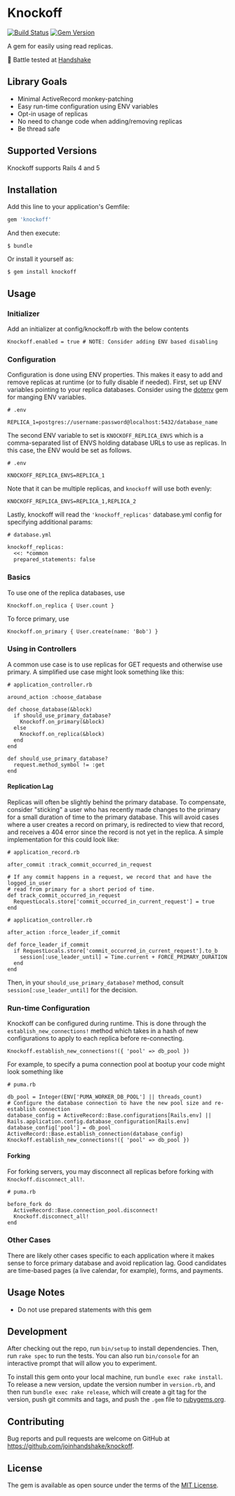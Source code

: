 # Knockoff

[![Build Status](https://travis-ci.com/github/joinhandshake/knockoff.svg?branch=main)](https://travis-ci.com/github/joinhandshake/knockoff)
[![Gem Version](https://badge.fury.io/rb/knockoff.svg)](https://badge.fury.io/rb/knockoff)

A gem for easily using read replicas.

:handshake: Battle tested at [Handshake](https://joinhandshake.com/)

## Library Goals

* Minimal ActiveRecord monkey-patching
* Easy run-time configuration using ENV variables
* Opt-in usage of replicas
* No need to change code when adding/removing replicas
* Be thread safe

## Supported Versions

Knockoff supports Rails 4 and 5

## Installation

Add this line to your application's Gemfile:

```ruby
gem 'knockoff'
```

And then execute:

    $ bundle

Or install it yourself as:

    $ gem install knockoff

## Usage

### Initializer

Add an initializer at config/knockoff.rb with the below contents

```
Knockoff.enabled = true # NOTE: Consider adding ENV based disabling
```

### Configuration

Configuration is done using ENV properties. This makes it easy to add and remove replicas at runtime (or to fully disable if needed). First, set up ENV variables pointing to your replica databases. Consider using the [dotenv](https://github.com/bkeepers/dotenv) gem for manging ENV variables.

```
# .env

REPLICA_1=postgres://username:password@localhost:5432/database_name
```

The second ENV variable to set is `KNOCKOFF_REPLICA_ENVS` which is a comma-separated list of ENVS holding database URLs to use as replicas. In this case, the ENV would be set as follows.

```
# .env

KNOCKOFF_REPLICA_ENVS=REPLICA_1
```

Note that it can be multiple replicas, and `knockoff` will use both evenly:

```
KNOCKOFF_REPLICA_ENVS=REPLICA_1,REPLICA_2
```

Lastly, knockoff will read the `'knockoff_replicas'` database.yml config for specifying additional params:

```
# database.yml

knockoff_replicas:
  <<: *common
  prepared_statements: false
```

### Basics

To use one of the replica databases, use

```
Knockoff.on_replica { User.count }
```

To force primary, use

```
Knockoff.on_primary { User.create(name: 'Bob') }
```

### Using in Controllers

A common use case is to use replicas for GET requests and otherwise use primary. A simplified use case might look something like this:

```
# application_controller.rb

around_action :choose_database

def choose_database(&block)
  if should_use_primary_database?
    Knockoff.on_primary(&block)
  else
    Knockoff.on_replica(&block)
  end
end

def should_use_primary_database?
  request.method_symbol != :get
end

```

#### Replication Lag

Replicas will often be slightly behind the primary database. To compensate, consider "sticking" a user who has recently made changes to the primary for a small duration of time to the primary database. This will avoid cases where a user creates a record on primary, is redirected to view that record, and receives a 404 error since the record is not yet in the replica. A simple implementation for this could look like:

```
# application_record.rb

after_commit :track_commit_occurred_in_request

# If any commit happens in a request, we record that and have the logged_in_user
# read from primary for a short period of time.
def track_commit_occurred_in_request
  RequestLocals.store['commit_occurred_in_current_request'] = true
end

# application_controller.rb

after_action :force_leader_if_commit

def force_leader_if_commit
  if RequestLocals.store['commit_occurred_in_current_request'].to_b
    session[:use_leader_until] = Time.current + FORCE_PRIMARY_DURATION
  end
end

```

Then, in your `should_use_primary_database?` method, consult `session[:use_leader_until]` for the decision.

### Run-time Configuration

Knockoff can be configured during runtime. This is done through the `establish_new_connections!` method which takes in a hash of new configurations to apply to each replica before re-connecting.

```
Knockoff.establish_new_connections!({ 'pool' => db_pool })
```

For example, to specify a puma connection pool at bootup your code might look something like

```
# puma.rb

db_pool = Integer(ENV['PUMA_WORKER_DB_POOL'] || threads_count)
# Configure the database connection to have the new pool size and re-establish connection
database_config = ActiveRecord::Base.configurations[Rails.env] || Rails.application.config.database_configuration[Rails.env]
database_config['pool'] = db_pool
ActiveRecord::Base.establish_connection(database_config)
Knockoff.establish_new_connections!({ 'pool' => db_pool })

```

#### Forking

For forking servers, you may disconnect all replicas before forking with `Knockoff.disconnect_all!`.

```
# puma.rb

before_fork do
  ActiveRecord::Base.connection_pool.disconnect!
  Knockoff.disconnect_all!
end
```

### Other Cases

There are likely other cases specific to each application where it makes sense to force primary database and avoid replication lag. Good candidates are time-based pages (a live calendar, for example), forms, and payments.

## Usage Notes

* Do not use prepared statements with this gem

## Development

After checking out the repo, run `bin/setup` to install dependencies. Then, run `rake spec` to run the tests. You can also run `bin/console` for an interactive prompt that will allow you to experiment.

To install this gem onto your local machine, run `bundle exec rake install`. To release a new version, update the version number in `version.rb`, and then run `bundle exec rake release`, which will create a git tag for the version, push git commits and tags, and push the `.gem` file to [rubygems.org](https://rubygems.org).

## Contributing

Bug reports and pull requests are welcome on GitHub at https://github.com/joinhandshake/knockoff.

## License

The gem is available as open source under the terms of the [MIT License](http://opensource.org/licenses/MIT).

